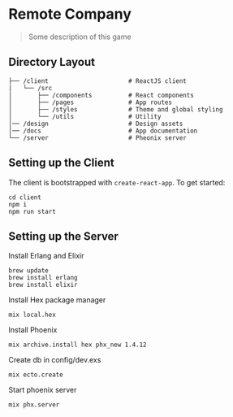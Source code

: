 # Remote Company

> Some description of this game

## Directory Layout

```
├── /client                      # ReactJS client
|   └── /src
│       ├── /components          # React components
│       ├── /pages               # App routes
│       ├── /styles              # Theme and global styling
│       └── /utils               # Utility
│── /design                      # Design assets
│── /docs                        # App documentation
└── /server                      # Pheonix server
```

## Setting up the Client

The client is bootstrapped with `create-react-app`. To get started:

```
cd client
npm i
npm run start
```

## Setting up the Server

Install Erlang and Elixir

```
brew update
brew install erlang
brew install elixir
```

Install Hex package manager

```
mix local.hex
```

Install Phoenix

```
mix archive.install hex phx_new 1.4.12
```

Create db in config/dev.exs

```
mix ecto.create
```

Start phoenix server

```
mix phx.server
```
